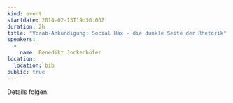 ```yaml
---
kind: event
startdate: 2014-02-13T19:30:00Z
duration: 2h
title: "Vorab-Ankündigung: Social Hax - die dunkle Seite der Rhetorik"
speakers:
  -
    name: Benedikt Jockenhöfer
location:
  location: bib
public: true
---
```

Details folgen.
